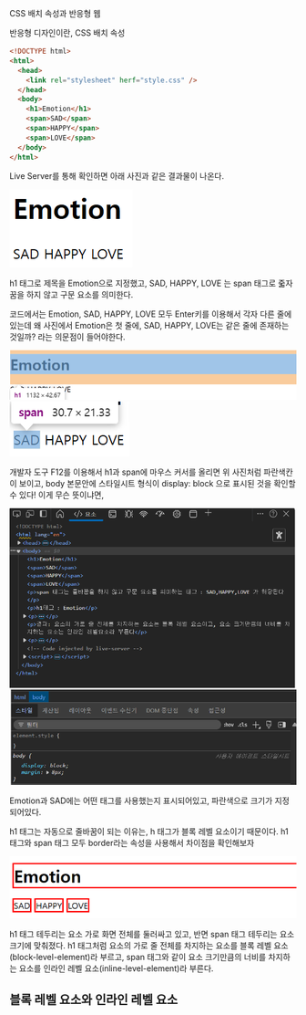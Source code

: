 CSS 배치 속성과 반응형 웹

반응형 디자인이란, CSS 배치 속성

```html
<!DOCTYPE html>
<html>
  <head>
    <link rel="stylesheet" herf="style.css" />
  </head>
  <body>
    <h1>Emotion</h1>
    <span>SAD</span>
    <span>HAPPY</span>
    <span>LOVE</span>
  </body>
</html>
```

Live Server를 통해 확인하면 아래 사진과 같은 결과물이 나온다.

<img src="css.png">

h1 태그로 제목을 Emotion으로 지정했고, SAD, HAPPY, LOVE 는 span 태그로 줇자꿈을 하지 않고 구문 요소를 의미한다.

코드에서는 Emotion, SAD, HAPPY, LOVE 모두 Enter키를 이용해서 각자 다른 줄에 있는데 왜 사진에서 Emotion은 첫 줄에, SAD, HAPPY, LOVE는 같은 줄에 존재하는 것일까? 라는 의문점이 들어야한다.


<img src="css1.png"> <img src="css3.png"> 

개발자 도구 F12를 이용해서 h1과 span에 마우스 커서를 올리면 위 사진처럼 파란색칸이 보이고, body 본문안에 스타일시트 형식이 display: block 으로 표시된 것을 확인할 수 있다!
이게 무슨 뜻이냐면,

<img src="css5.png"> <img src="css6.png">


Emotion과 SAD에는 어떤 태그를 사용했는지 표시되어있고, 파란색으로 크기가 지정되어있다.

h1 태그는 자동으로 줄바꿈이 되는 이유는, h 태그가 블록 레벨 요소이기 때문이다.
h1 태그와 span 태그 모두 border라는 속성을 사용해서 차이점을 확인해보자

<img src="css4.png">

h1 태그 테두리는 요소 가로 화면 전체를 둘러싸고 있고, 반면 span 태그 테두리는 요소 크기에 맞춰졌다. h1 태그처럼 요소의 가로 줄 전체를 차지하는 요소를 블록 레벨 요소(block-level-element)라 부르고, span 태그와 같이 요소 크기만큼의 너비를 차지하는 요소를 인라인 레벨 요소(inline-level-element)라 부른다. 

## 블록 레벨 요소와 인라인 레벨 요소